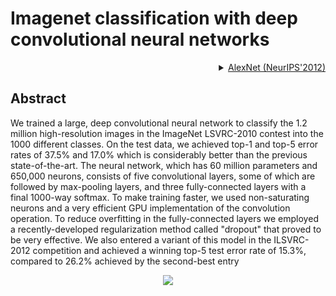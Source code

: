 # Imagenet classification with deep convolutional neural networks

<!-- [BACKBONE] -->

<details>
<summary align="right"><a href="https://proceedings.neurips.cc/paper/4824-imagenet-classification-with-deep-convolutional-neural-networks.pdf">AlexNet (NeurIPS'2012)</a></summary>

```bibtex
@inproceedings{krizhevsky2012imagenet,
  title={Imagenet classification with deep convolutional neural networks},
  author={Krizhevsky, Alex and Sutskever, Ilya and Hinton, Geoffrey E},
  booktitle={Advances in neural information processing systems},
  pages={1097--1105},
  year={2012}
}
```

</details>

## Abstract

<!-- [ABSTRACT] -->

We trained a large, deep convolutional neural network to classify the 1.2 million high-resolution images in the ImageNet LSVRC-2010 contest into the 1000 different classes. On the test data, we achieved top-1 and top-5 error rates of 37.5% and 17.0% which is considerably better than the previous state-of-the-art. The neural network, which has 60 million parameters and 650,000 neurons, consists of five convolutional layers, some of which are followed by max-pooling layers, and three fully-connected layers with a final 1000-way softmax. To make training faster, we used non-saturating neurons and a very efficient GPU implementation of the convolution operation. To reduce overfitting in the fully-connected layers we employed a recently-developed regularization method called "dropout" that proved to be very effective. We also entered a variant of this model in the ILSVRC-2012 competition and achieved a winning top-5 test error rate of 15.3%, compared to 26.2% achieved by the second-best entry

<!-- [IMAGE] -->

<div align=center>
<img src="https://user-images.githubusercontent.com/15977946/146537150-39cd128e-185e-48eb-9d6b-7e9a187d2ae5.png">
</div>
